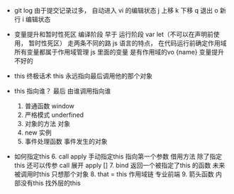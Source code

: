 - git log
    由于提交记录过多， 自动进入 vi 的编辑状态
    j 上移
    k 下移
    q 退出
    o 新行
    i 编辑状态

- 变量提升和暂时性死区
    编译阶段  早于  运行阶段
    var  let（不可以在声明前使用， 暂时性死区） 走两条不同的路
    js 语言的特点， 在代码运行前确定作用域
    所有变量都属于作用域管理
    js 里面的变量 是有作用域的vo {name}
    变量提升 不好的

- this 终极话术
    this 永远指向最后调用他的那个对象

- this 指向谁？   最后 由谁调用指向谁
    1. 普通函数      window
    2. 严格模式      underfined
    3. 对象的方法    对象
    4. new          实例
    5. 事件处理函数  事件发生的对象
- 如何指定this
    6. call apply 手动指定this 指向第一个参数
        借用方法   除了指定this 还可以传参
        call 展开   apply []
    7. bind 返回一个被指定了this 的函数
        未来被调用时this 只想那个对象
    8. that = this 作用域链 专业前端
    9. 箭头函数  内部没有this 找外层的this
    